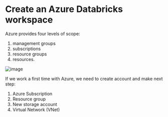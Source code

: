 # Create an Azure Databricks workspace
Azure provides four levels of scope: 
1. management groups 
2. subscriptions
3. resource groups
4. resources.

![image](https://github.com/olga12401/data-projects/assets/86374953/9ab661cb-2ef5-4a09-b029-e08d6775b64d)

If we work a first time with Azure, we need to create account and make next step:
1.	Azure Subscription
2.	Resource group 
3.	New storage account
4.	Virtual Network (VNet)
